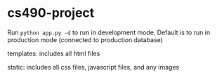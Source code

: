 # cs490-project

Run `python app.py -d` to run in development mode. Default is to run in production mode (connected to production database)

templates: includes all html files

static: includes all css files, javascript files, and any images    